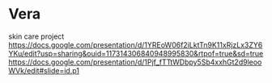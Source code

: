 # Vera
skin care project
https://docs.google.com/presentation/d/1YREoW06f2iLktTn9K11xRjzLx3ZY6YKu/edit?usp=sharing&ouid=117314306840948995830&rtpof=true&sd=true
https://docs.google.com/presentation/d/1Pjf_fTTtWDbpy5Sb4xxhGt2d9leooWVk/edit#slide=id.p1
